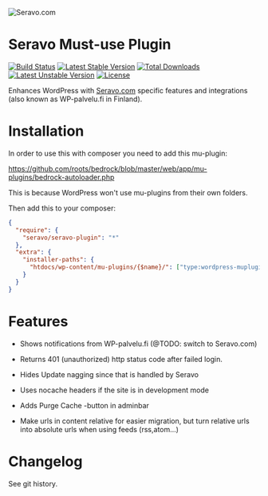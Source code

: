 ![Seravo.com](https://seravo.com/wp-content/themes/seravo/images/seravo-banner-808x300.png)

# Seravo Must-use Plugin

[![Build Status](https://travis-ci.org/Seravo/seravo-plugin.svg?branch=master)](https://travis-ci.org/seravo/seravo-plugin) [![Latest Stable Version](https://poser.pugx.org/seravo/seravo-plugin/v/stable)](https://packagist.org/packages/seravo/seravo-plugin) [![Total Downloads](https://poser.pugx.org/seravo/seravo-plugin/downloads)](https://packagist.org/packages/seravo/seravo-plugin) [![Latest Unstable Version](https://poser.pugx.org/seravo/seravo-plugin/v/unstable)](https://packagist.org/packages/seravo/seravo-plugin) [![License](https://poser.pugx.org/seravo/seravo-plugin/license)](https://packagist.org/packages/seravo/seravo-plugin)

Enhances WordPress with [Seravo.com](https://seravo.com/) specific features and integrations (also known as WP-palvelu.fi in Finland).

# Installation

In order to use this with composer you need to add this mu-plugin:

https://github.com/roots/bedrock/blob/master/web/app/mu-plugins/bedrock-autoloader.php

This is because WordPress won't use mu-plugins from their own folders.

Then add this to your composer:

```json
{
  "require": {
    "seravo/seravo-plugin": "*"
  },
  "extra": {
    "installer-paths": {
      "htdocs/wp-content/mu-plugins/{$name}/": ["type:wordpress-muplugin"]
    }
  }
}
```

# Features

* Shows notifications from WP-palvelu.fi (@TODO: switch to Seravo.com)
* Returns 401 (unauthorized) http status code after failed login.
* Hides Update nagging since that is handled by Seravo

* Uses nocache headers if the site is in development mode

* Adds Purge Cache -button in adminbar

* Make urls in content relative for easier migration, but turn relative urls into absolute urls when using feeds (rss,atom...)

# Changelog

See git history.
